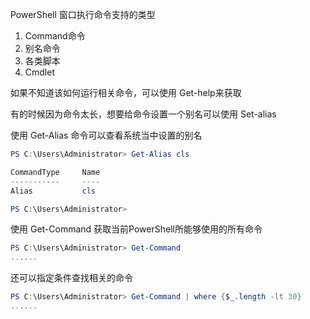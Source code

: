 
PowerShell 窗口执行命令支持的类型

1) Command命令
2) 别名命令
3) 各类脚本
4) Cmdlet

如果不知道该如何运行相关命令，可以使用 Get-help来获取

有的时候因为命令太长，想要给命令设置一个别名可以使用 Set-alias 

使用 Get-Alias 命令可以查看系统当中设置的别名

```PowerShell
PS C:\Users\Administrator> Get-Alias cls

CommandType     Name                                                                                                                                          Definition
-----------     ----                                                                                                                                          ----------
Alias           cls                                                                                                                                           Clear-Host

PS C:\Users\Administrator>
```

使用 Get-Command 获取当前PowerShell所能够使用的所有命令

```PowerShell
PS C:\Users\Administrator> Get-Command
......
```

还可以指定条件查找相关的命令 

```PowerShell
PS C:\Users\Administrator> Get-Command | where {$_.length -lt 30}
......
````
